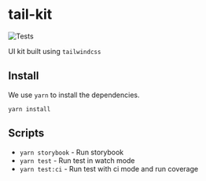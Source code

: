 # tail-kit

![Tests](https://github.com/abinashpanda/tail-kit/workflows/tests/badge.svg)

UI kit built using `tailwindcss`

## Install

We use `yarn` to install the dependencies.

```
yarn install
```

## Scripts

- `yarn storybook` - Run storybook
- `yarn test` - Run test in watch mode
- `yarn test:ci` - Run test with ci mode and run coverage
